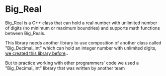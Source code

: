 # Big_Real
 
Big_Real is a C++ class that can hold a real number with unlimited number of digits (no minimum or maximum boundries) and supports math functions between Big_Reals.

This library needs another library to use composition of another class called "Big_Decimal_Int" which can hold an integer number with unlimited digits, [we created this library before](https://github.com/osama392maher/Big_Int_Assignment)..

But to practice working with other programmers' code we used a "Big_Decimal_Int" library that was written by another team 

